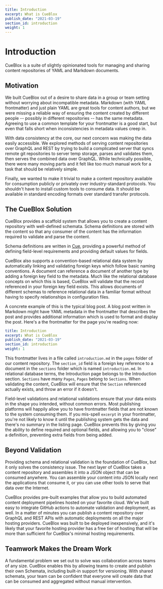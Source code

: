 ```yaml
---
title: Introduction
excerpt: What is CueBlox
publish_date: "2021-03-19"
section_id: introduction
weight: 1
---
```


# Introduction

CueBlox is a suite of slightly opinionated tools for managing and sharing content repositories of YAML and Markdown documents.

## Motivation

We built CueBlox out of a desire to share data in a group or team setting without worrying about incompatible metadata. Markdown (with YAML frontmatter) and just plain YAML are great tools for content authors, but we were missing a reliable way of ensuring the content created by different people -- possibly in different repositories -- has the same metadata. Agreeing to use a common template for your frontmatter is a good start, but even that falls short when inconsistencies in metadata values creep in.

With data consistency at the core, our next concern was making the data easily accessible. We explored methods of serving content repositories over GraphQL and REST by trying to build a complicated server that syncs remote git repositories to server temp storage, parses and validates them, then serves the combined data over GraphQL. While technically possible, there were many moving parts and it felt like too much manual work for a task that should be relatively simple.

Finally, we wanted to make it trivial to make a content repository available for consumption publicly or privately over industry-standard protocols. You shouldn't have to install custom tools to consume data. It should be available in standard encoding formats over standard transfer protocols.

## The CueBlox Solution

CueBlox provides a scaffold system that allows you to create a content repository with well-defined schemata. Schema definitions are stored with the content so that any consumer of the content has the information required to validate and parse the content.

Schema definitions are written in [Cue](https://cuelang.org), providing a powerful method of defining field-level requirements and providing default values for fields.

CueBlox also supports a convention-based relational data system by automatically linking and validating foreign keys which follow basic naming conventions. A document can reference a document of another type by adding a foreign key field to the metadata. Much like the relational database concepts on which this is based, CueBlox will validate that the record referenced in your foreign key field exists. This allows documents of different schemas to reference relational data in a familiar format without having to specify relationships in configuration files.

A concrete example of this is the typical blog post. A blog post written in Markdown might have YAML metadata in the frontmatter that describes the post and provides additional information which is used to format and display the post. Here's a the frontmatter for the page you're reading now:

```yaml
title: Introduction
excerpt: What is CueBlox
publish_date: "2021-03-19"
section_id: introduction
weight: 1
```

This frontmatter lives in a file called `introduction.md` in the `pages` folder of our content repository. The `section_id` field is a foreign key reference to a document in the `sections` folder which is named `introduction.md`. In relational database terms, the Introduction page belongs to the Introduction section. `Sections` have many `Pages`, `Pages` belong to `Sections`. When validating the content, CueBlox will ensure that the `Section` referenced actually exists, and throw an error if it doesn't.

Field-level validations and relational validations ensure that your data exists in the shape you intended, without common errors. Most publishing platforms will happily allow you to have frontmatter fields that are not known to the system consuming them. If you mis-spell `excerpt` in your frontmatter, you're not likely to know it until the publishing system gets the data and there's no summary in the listing page. CueBlox prevents this by giving you the ability to define required and optional fields, and allowing you to "close" a definition, preventing extra fields from being added.

## Beyond Validation

Providing schema and relational validation is the foundation of CueBlox, but it only solves the consistency issue. The next layer of CueBlox takes a content repository and assembles it into a JSON object that can be consumed anywhere. You can assemble your content into JSON locally next the applications that consume it, or you can use other tools to serve that data over the Internet.

CueBlox provides pre-built examples that allow you to build automated content deployment pipelines hosted on your favorite cloud. We've built easy to integrate GitHub actions to automate validation and deployment, as well. In a matter of minutes you can publish a content repository over GraphQL and REST APIs with automatic deployments on all the major hosting providers. CueBlox was built to be deployed inexpensively, and it's likely that your favorite hosting provider has a free tier of hosting that will be more than sufficient for CueBlox's minimal hosting requirements.

## Teamwork Makes the Dream Work

A fundamental problem we set out to solve was collaboration across teams of any size. CueBlox enables this by allowing teams to create and publish their own Schemata, including built-in support for versioning. With shared schemata, your team can be confident that everyone will create data that can be consumed and aggregated without manual intervention.
